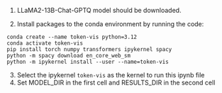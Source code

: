 1. LLaMA2-13B-Chat-GPTQ model should be downloaded.

2. Install packages to the conda environment by running the code:
```
conda create --name token-vis python=3.12
conda activate token-vis
pip install torch numpy transformers ipykernel spacy
python -m spacy download en_core_web_sm
python -m ipykernel install --user --name=token-vis
```

3. Select the ipykernel `token-vis` as the kernel to run this ipynb file
4. Set MODEL_DIR in the first cell and RESULTS_DIR in the second cell